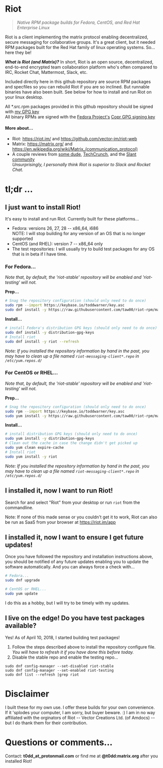 # Riot

> _Native RPM package builds for Fedora, CentOS, and Red Hat Enterprise Linux_

Riot is a client implementing the matrix protocol enabling decentralized, secure messaging for collaborative groups. It's a great client, but it needed RPM packages built for the Red Hat family of linux operating systems. So... here they be!

_**What is Riot (and Matrix)?**_ In short, Riot is an open source, decentralized, end-to-end encrypted team collaboration platform who's often compared to IRC, Rocket Chat, Mattermost, Slack, etc.

Included directly here in this github repository are source RPM packages and specfiles so you can rebuild Riot if you are so inclined. But runnable binaries have also been built. See below for how to install and run Riot on your linux desktop.

All \*.src.rpm packages provided in this github repository should be signed with [my GPG key](https://keybase.io/toddwarner/key.asc)<br />All binary RPMs are signed with the [Fedora Project's](https://fedoraproject.org/) [Copr GPG signing key](https://copr-be.cloud.fedoraproject.org/results/taw/Riot/pubkey.gpg)

#### More about...

* Riot: <https://riot.im/> and <https://github.com/vector-im/riot-web>
* Matrix: <https://matrix.org/> and <https://en.wikipedia.org/wiki/Matrix_(communication_protocol)>
* A couple reviews from [some dude](http://www.1500wordmtu.com/2016/slack-no-more-why-you-should-use-riotim-and-matrixorg), [TechCrunch](https://techcrunch.com/2016/09/19/riot-wants-to-be-like-slack-but-with-the-flexibility-of-an-underlying-open-source-platform/), and the [Slant community](https://www.slant.co/options/12764/~matrix-review)<br />_Unsurprisingly, I personally think Riot is superior to Slack and Rocket Chat._

# tl;dr ...

## I just want to install Riot!

It's easy to install and run Riot. Currently built for these platforms...

* Fedora: versions 26, 27, 28 -- x86\_64, i686<br />
  NOTE: I will stop building for any version of an OS that is no longer supported
* CentOS (and RHEL): version 7 -- x86\_64 only
* The test repositories: I will usually try to build test packages for any OS that is in beta if I have time.

### For Fedora...

_Note that, by default, the 'riot-stable' repository will be enabled and 'riot-testing' will not._ 

**Prep...**
```bash
# Snag the repository configuration (should only need to do once)
sudo rpm --import https://keybase.io/toddwarner/key.asc
sudo dnf install -y https://raw.githubusercontent.com/taw00/riot-rpm/master/toddpkgs-riot-repo-1.0-3.fc28.taw0.noarch.rpm
```
**Install...**
```bash
# install Fedora's distribution GPG keys (should only need to do once)
sudo dnf install -y distribution-gpg-keys
# Install riot
sudo dnf install -y riot --refresh
```

_Note: If you installed the repository information by hand in the past, you may
have to clean up a file named `riot-messaging-client*.repo` in
`/etc/yum.repos.d/`_ 

### For CentOS or RHEL...

_Note that, by default, the 'riot-stable' repository will be enabled and 'riot-testing' will not._ 

**Prep...**
```bash
# Snag the repository configuration (should only need to do once)
sudo rpm --import https://keybase.io/toddwarner/key.asc
sudo yum install -y https://raw.githubusercontent.com/taw00/riot-rpm/master/toddpkgs-riot-repo-1.0-3.el7.centos.taw0.noarch.rpm
```
**Install...**
```bash
# install distribution GPG keys (should only need to do once)
sudo yum install -y distribution-gpg-keys
# Clean out the cache in case the change didn't get picked up
sudo yum clean expire-cache
# Install riot
sudo yum install -y riot
```

_Note: If you installed the repository information by hand in the past, you may
have to clean up a file named `riot-messaging-client*.repo` in
`/etc/yum.repos.d/`_ 

## I installed it, now I want to run Riot!

Search for and select "Riot" from your desktop or run `riot` from the commandline.

Note: If none of this made sense or you couldn't get it to work, Riot can also be run as SaaS from your browser at <https://riot.im/app>

## I installed it, now I want to ensure I get future updates!

Once you have followed the repository and installation instructions above, you should be notified of any future updates enabling you to update the software automatically. And you can always force a check with...

```bash
# Fedora...
sudo dnf upgrade
```
```bash
# CentOS or RHEL...
sudo yum update
```

I do this as a hobby, but I will try to be timely with my updates.

## I live on the edge! Do you have test packages available?

Yes! As of April 10, 2018, I started building test packages!

1. Follow the steps described above to install the repository configure file.  
   _You will have to refresh it if you have done this before today._
2. Disable the stable repo and enable the testing repo...
```
sudo dnf config-manager --set-disabled riot-stable
sudo dnf config-manager --set-enabled riot-testing
sudo dnf list --refresh |grep riot
```


# Disclaimer

I built these for my own use. I offer these builds for your own convenience. If it 'splodes your computer, I am sorry, but buyer beware. :) I am in no way affiliated with the orginators of Riot -- Vector Creations Ltd. (of Amdocs) -- but I do thank them for their contribution.

# Questions or comments...

Contact: **t0dd_at_protonmail.com** or find me at **@t0dd:matrix.org** after you installed Riot!
